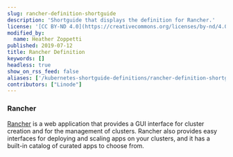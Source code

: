 ```yaml
---
slug: rancher-definition-shortguide
description: 'Shortguide that displays the definition for Rancher.'
license: '[CC BY-ND 4.0](https://creativecommons.org/licenses/by-nd/4.0)'
modified_by:
  name: Heather Zoppetti
published: 2019-07-12
title: Rancher Definition
keywords: []
headless: true
show_on_rss_feed: false
aliases: ['/kubernetes-shortguide-definitions/rancher-definition-shortguide/']
contributors: ["Linode"]
---
```


### Rancher

[Rancher](https://rancher.com) is a web application that provides a GUI interface for cluster creation and for the management of clusters. Rancher also provides easy interfaces for deploying and scaling apps on your clusters, and it has a built-in catalog of curated apps to choose from.
